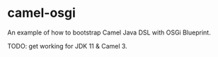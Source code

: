 # camel-osgi

An example of how to bootstrap Camel Java DSL with OSGi Blueprint.

TODO: get working for JDK 11 & Camel 3.
